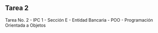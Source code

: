 ## Tarea 2

Tarea No. 2 - IPC 1 - Sección E - Entidad Bancaria - POO - Programación Orientada a Objetos


